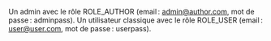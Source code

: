 Un admin avec le rôle ROLE_AUTHOR (email : admin@author.com, mot de passe : adminpass).
Un utilisateur classique avec le rôle ROLE_USER (email : user@user.com, mot de passe : userpass).
